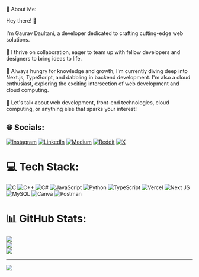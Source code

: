 💫 About Me:

Hey there! 👋<br><br>I'm Gaurav Daultani, a developer dedicated to crafting cutting-edge web solutions.<br><br>🚀 I thrive on collaboration, eager to team up with fellow developers and designers to bring ideas to life.<br><br>🧠 Always hungry for knowledge and growth, I'm currently diving deep into Next.js, TypeScript, and dabbling in backend development. I'm also a cloud enthusiast, exploring the exciting intersection of web development and cloud computing.<br><br>🌱 Let's talk about web development, front-end technologies, cloud computing, or anything else that sparks your interest!
## 🌐 Socials:
[![Instagram](https://img.shields.io/badge/Instagram-%23E4405F.svg?logo=Instagram&logoColor=white)](https://instagram.com/gaurav.daultani) [![LinkedIn](https://img.shields.io/badge/LinkedIn-%230077B5.svg?logo=linkedin&logoColor=white)](https://linkedin.com/in/gaurav-daultani-933b56230) [![Medium](https://img.shields.io/badge/Medium-12100E?logo=medium&logoColor=white)](https://medium.com/@gauravdaultani) [![Reddit](https://img.shields.io/badge/Reddit-%23FF4500.svg?logo=Reddit&logoColor=white)](https://reddit.com/user/Bulky_Confidence_871) [![X](https://img.shields.io/badge/X-black.svg?logo=X&logoColor=white)](https://twitter.com/_gauravdaultani)

# 💻 Tech Stack:
![C](https://img.shields.io/badge/c-%2300599C.svg?style=for-the-badge&logo=c&logoColor=white) ![C++](https://img.shields.io/badge/c++-%2300599C.svg?style=for-the-badge&logo=c%2B%2B&logoColor=white) ![C#](https://img.shields.io/badge/c%23-%23239120.svg?style=for-the-badge&logo=csharp&logoColor=white) ![JavaScript](https://img.shields.io/badge/javascript-%23323330.svg?style=for-the-badge&logo=javascript&logoColor=%23F7DF1E) ![Python](https://img.shields.io/badge/python-3670A0?style=for-the-badge&logo=python&logoColor=ffdd54) ![TypeScript](https://img.shields.io/badge/typescript-%23007ACC.svg?style=for-the-badge&logo=typescript&logoColor=white) ![Vercel](https://img.shields.io/badge/vercel-%23000000.svg?style=for-the-badge&logo=vercel&logoColor=white) ![Next JS](https://img.shields.io/badge/Next-black?style=for-the-badge&logo=next.js&logoColor=white) ![MySQL](https://img.shields.io/badge/mysql-4479A1.svg?style=for-the-badge&logo=mysql&logoColor=white) ![Canva](https://img.shields.io/badge/Canva-%2300C4CC.svg?style=for-the-badge&logo=Canva&logoColor=white) ![Postman](https://img.shields.io/badge/Postman-FF6C37?style=for-the-badge&logo=postman&logoColor=white)
# 📊 GitHub Stats:
![](https://github-readme-stats.vercel.app/api?username=gauravdaultani&theme=dark&hide_border=true&include_all_commits=false&count_private=false)<br/>
![](https://github-readme-streak-stats.herokuapp.com/?user=gauravdaultani&theme=dark&hide_border=true)<br/>
![](https://github-readme-stats.vercel.app/api/top-langs/?username=gauravdaultani&theme=dark&hide_border=true&include_all_commits=false&count_private=false&layout=compact)



---
[![](https://visitcount.itsvg.in/api?id=gauravdaultani&icon=6&color=3)](https://visitcount.itsvg.in)

<!-- Proudly created with GPRM ( https://gprm.itsvg.in ) -->
